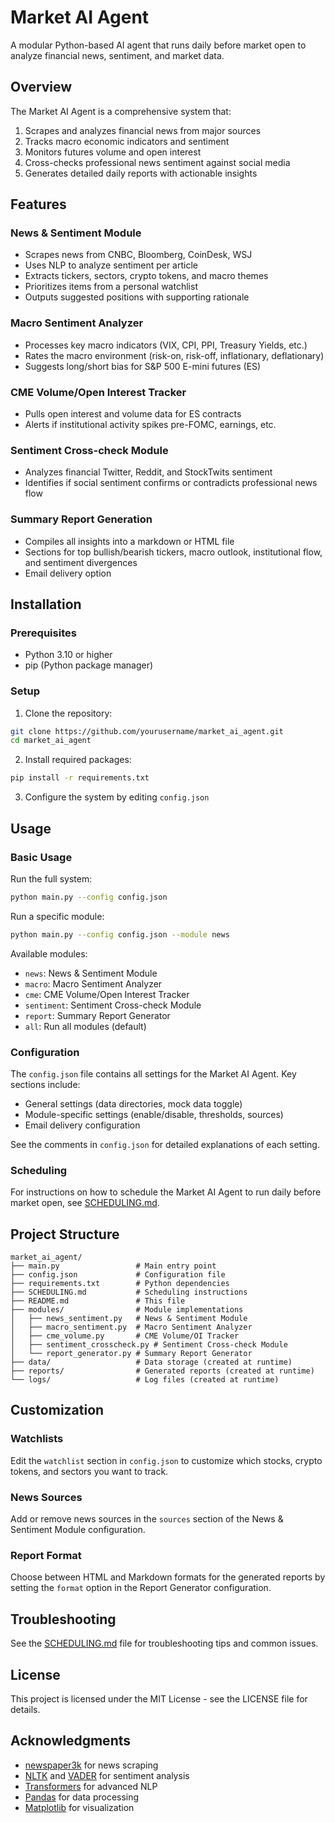 # Market AI Agent

A modular Python-based AI agent that runs daily before market open to analyze financial news, sentiment, and market data.

## Overview

The Market AI Agent is a comprehensive system that:

1. Scrapes and analyzes financial news from major sources
2. Tracks macro economic indicators and sentiment
3. Monitors futures volume and open interest
4. Cross-checks professional news sentiment against social media
5. Generates detailed daily reports with actionable insights

## Features

### News & Sentiment Module
- Scrapes news from CNBC, Bloomberg, CoinDesk, WSJ
- Uses NLP to analyze sentiment per article
- Extracts tickers, sectors, crypto tokens, and macro themes
- Prioritizes items from a personal watchlist
- Outputs suggested positions with supporting rationale

### Macro Sentiment Analyzer
- Processes key macro indicators (VIX, CPI, PPI, Treasury Yields, etc.)
- Rates the macro environment (risk-on, risk-off, inflationary, deflationary)
- Suggests long/short bias for S&P 500 E-mini futures (ES)

### CME Volume/Open Interest Tracker
- Pulls open interest and volume data for ES contracts
- Alerts if institutional activity spikes pre-FOMC, earnings, etc.

### Sentiment Cross-check Module
- Analyzes financial Twitter, Reddit, and StockTwits sentiment
- Identifies if social sentiment confirms or contradicts professional news flow

### Summary Report Generation
- Compiles all insights into a markdown or HTML file
- Sections for top bullish/bearish tickers, macro outlook, institutional flow, and sentiment divergences
- Email delivery option

## Installation

### Prerequisites
- Python 3.10 or higher
- pip (Python package manager)

### Setup

1. Clone the repository:
```bash
git clone https://github.com/yourusername/market_ai_agent.git
cd market_ai_agent
```

2. Install required packages:
```bash
pip install -r requirements.txt
```

3. Configure the system by editing `config.json`

## Usage

### Basic Usage

Run the full system:
```bash
python main.py --config config.json
```

Run a specific module:
```bash
python main.py --config config.json --module news
```

Available modules:
- `news`: News & Sentiment Module
- `macro`: Macro Sentiment Analyzer
- `cme`: CME Volume/Open Interest Tracker
- `sentiment`: Sentiment Cross-check Module
- `report`: Summary Report Generator
- `all`: Run all modules (default)

### Configuration

The `config.json` file contains all settings for the Market AI Agent. Key sections include:

- General settings (data directories, mock data toggle)
- Module-specific settings (enable/disable, thresholds, sources)
- Email delivery configuration

See the comments in `config.json` for detailed explanations of each setting.

### Scheduling

For instructions on how to schedule the Market AI Agent to run daily before market open, see [SCHEDULING.md](SCHEDULING.md).

## Project Structure

```
market_ai_agent/
├── main.py                 # Main entry point
├── config.json             # Configuration file
├── requirements.txt        # Python dependencies
├── SCHEDULING.md           # Scheduling instructions
├── README.md               # This file
├── modules/                # Module implementations
│   ├── news_sentiment.py   # News & Sentiment Module
│   ├── macro_sentiment.py  # Macro Sentiment Analyzer
│   ├── cme_volume.py       # CME Volume/OI Tracker
│   ├── sentiment_crosscheck.py # Sentiment Cross-check Module
│   └── report_generator.py # Summary Report Generator
├── data/                   # Data storage (created at runtime)
├── reports/                # Generated reports (created at runtime)
└── logs/                   # Log files (created at runtime)
```

## Customization

### Watchlists

Edit the `watchlist` section in `config.json` to customize which stocks, crypto tokens, and sectors you want to track.

### News Sources

Add or remove news sources in the `sources` section of the News & Sentiment Module configuration.

### Report Format

Choose between HTML and Markdown formats for the generated reports by setting the `format` option in the Report Generator configuration.

## Troubleshooting

See the [SCHEDULING.md](SCHEDULING.md) file for troubleshooting tips and common issues.

## License

This project is licensed under the MIT License - see the LICENSE file for details.

## Acknowledgments

- [newspaper3k](https://newspaper.readthedocs.io/) for news scraping
- [NLTK](https://www.nltk.org/) and [VADER](https://github.com/cjhutto/vaderSentiment) for sentiment analysis
- [Transformers](https://huggingface.co/transformers/) for advanced NLP
- [Pandas](https://pandas.pydata.org/) for data processing
- [Matplotlib](https://matplotlib.org/) for visualization
